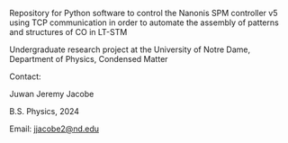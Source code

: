 Repository for Python software to control the Nanonis SPM controller v5
using TCP communication in order to automate the assembly of patterns and structures of CO in LT-STM

Undergraduate research project at the University of Notre Dame, Department of Physics, Condensed Matter

Contact:

Juwan Jeremy Jacobe

B.S. Physics, 2024

Email: jjacobe2@nd.edu
